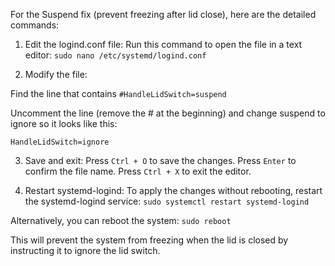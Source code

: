 For the Suspend fix (prevent freezing after lid close), here are the detailed commands:

1. Edit the logind.conf file: Run this command to open the file in a text editor:
`sudo nano /etc/systemd/logind.conf`

2. Modify the file:

Find the line that contains `#HandleLidSwitch=suspend`

Uncomment the line (remove the # at the beginning) and change suspend to ignore so it looks like this:

`HandleLidSwitch=ignore`

3. Save and exit:
Press `Ctrl + O` to save the changes.
Press `Enter` to confirm the file name.
Press `Ctrl + X` to exit the editor.

4. Restart systemd-logind: To apply the changes without rebooting, restart the systemd-logind service:
`sudo systemctl restart systemd-logind`

Alternatively, you can reboot the system:
`sudo reboot`

This will prevent the system from freezing when the lid is closed by instructing it to ignore the lid switch.

